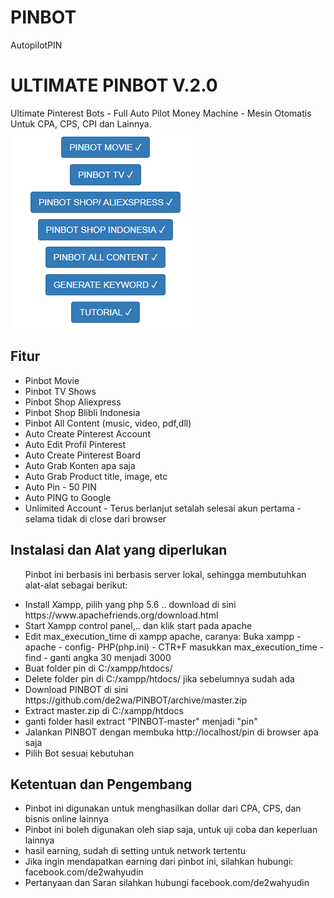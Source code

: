 # PINBOT
AutopilotPIN
<h1>ULTIMATE PINBOT V.2.0</h1>
Ultimate Pinterest Bots - Full Auto Pilot Money Machine - Mesin Otomatis Untuk CPA, CPS, CPI dan Lainnya.
<img src="https://raw.githubusercontent.com/de2wa/PINBOT/master/pin.png" alt="PINBOT">

<h2>Fitur</h2>
<ul>
  <li>Pinbot Movie</li>
  <li>Pinbot TV Shows</li>
  <li>Pinbot Shop Aliexpress</li>
  <li>Pinbot Shop Blibli Indonesia</li>
  <li>Pinbot All Content (music, video, pdf,dll)</li>
  <li>Auto Create Pinterest Account</li>
		<li>Auto Edit Profil Pinterest</li>
		<li>Auto Create Pinterest Board</li>
		<li>Auto Grab Konten apa saja</li>
		<li>Auto Grab Product title, image,  etc</li>
		<li>Auto Pin  - 50 PIN</li>
		<li>Auto PING to Google</li>
		<li>Unlimited Account - Terus berlanjut setalah selesai akun pertama - selama tidak di close dari browser</li>
		</ul>
<h2>Instalasi dan Alat yang diperlukan</h2>
<ul>
<p>Pinbot ini berbasis ini berbasis server lokal, sehingga membutuhkan alat-alat sebagai berikut:</p>
<li>Install Xampp, pilih  yang php 5.6 .. download di sini https://www.apachefriends.org/download.html</li>
<li>Start Xampp control panel,.. dan klik start pada apache</li>
<li>Edit max_execution_time di xampp apache, caranya: Buka xampp - apache - config- PHP(php.ini) - CTR+F masukkan max_execution_time - find - ganti angka 30 menjadi 3000</li>
<li>Buat folder pin di C:/xampp/htdocs/ </li>
	<li>Delete folder pin di C:/xampp/htdocs/ jika sebelumnya sudah ada</li>
<li>Download PINBOT  di sini https://github.com/de2wa/PINBOT/archive/master.zip</li>
<li>Extract master.zip di C:/xampp/htdocs</li>
	<li>ganti folder hasil extract "PINBOT-master" menjadi "pin"</li>
<li>Jalankan PINBOT dengan membuka http://localhost/pin di browser apa saja</li>
<li>Pilih Bot sesuai kebutuhan</li>
	</ul>
	
<h2>Ketentuan dan Pengembang</h2>
<ul>
	<li> Pinbot ini digunakan untuk menghasilkan dollar dari CPA, CPS, dan bisnis online lainnya</li>
	<li>Pinbot ini boleh digunakan oleh siap saja, untuk uji coba dan keperluan lainnya</li> 
	<li>hasil earning, sudah di setting untuk network tertentu</li>
	<li>Jika ingin mendapatkan earning dari pinbot ini, silahkan hubungi: facebook.com/de2wahyudin </li>
	<li>Pertanyaan dan Saran silahkan hubungi facebook.com/de2wahyudin </li>
	
</ul>
